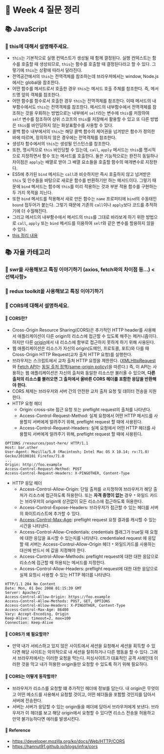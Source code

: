# 🐶 Week 4 질문 정리

## 📚 JavaScript

### 🎈 this에 대해서 설명해주세요.
- `this`는 기본적으로 실행 컨텍스트가 생성될 때 함께 결정된다. 실행 컨텍스트는 함수를 호출할 때 생성되므로, `this`는 함수를 호출할 때 결정된다라고 할 수 있다. 그렇기에 `this`는 상황에 따라서 달라진다.
- 전역공간에서의 `this`는 전역객체를 참조하는데 브라우저에서는 window, Node.js에서는 global을 참조한다.
- 어떤 함수를 메서드로서 호출한 경우 `this`는 메서드 호출 주체를 참조한다. 즉, 메서드명 앞의 객체를 참조한다.
- 어떤 함수를 함수로서 호출한 경우 `this`는 전역객체를 참조한다. 이때 메서드의 내부함수에서도 `this`는 전역객체를 참조한다. 메서드의 내부함수에서 전역객체를 참조하는 것을 우회하는 방법으로는 내부에서 `self`라는 변수에 `this`를 저장하여 `self` 변수를 참조하여 상위 스코프의 `this`를 저장해서 활용할 수 있고 또 다른 방법은 `this`를 바인딩하지 않는 화살표함수를 사용할 수 있다.
- 콜백 함수 내부에서의 `this`는 해당 콜백 함수의 제어권을 넘겨받은 함수가 정의한 바에 따르며, 정의하지 않은 경우에는 전역객체를 참조한다.
- 생성자 함수에서의 `this`는 생성될 인스턴스를 참조한다.
- 또한, 명시적으로 `this` 바인딩할 수 있는데, `call`, `apply` 메서드는 `this`를 명시적으로 지정하면서 함수 또는 메서드를 호출한다. 둘은 기능적으로는 완전히 동일하나 차이점은 `apply`는 배열로 받아 그 배열 요소들을 호출할 함수의 매개변수로 지정한다.
- ES5에 추가된 `bind` 메서드는 `call`과 비슷하지만 즉시 호출하지 않고 넘겨받은 `this` 및 인수들을 바탕으로 새로운 함수를 반환하기만 하는 메서드이다. 그렇기 때문에 `bind` 메서드는 함수에 `this`를 미리 적용하는 것과 부분 적용 함수를 구현하는 두 가지 목적을 지닌다.
- 또한 `bind` 메서드를 적용해서 새로 만든 함수는 `name` 프로퍼티에 `bind`의 수동태인 `bound` 접두어가 붙는다. 그렇기 때문에 기존의 `call`이나 `apply`보다 코드를 추적하기에 더 수월해진다.
- 그리고 메서드의 내부함수에서 메서드의 `this`를 그대로 바라보게 하기 위한 방법으로 `call`, `apply` 또는 `bind` 메서드를 이용하여 `self`와 같은 변수를 할용하지 않을 수 있다.
- [this 정리 내용](https://github.com/saseungmin/reading_books_record_repository/tree/master/%EC%BD%94%EC%96%B4%20%EC%9E%90%EB%B0%94%EC%8A%A4%ED%81%AC%EB%A6%BD%ED%8A%B8/Chapter%203)
## 📚 자율 카테고리
### 🎈 swr을 사용해보고 특징 이야기하기 (axios, fetch와의 차이점 등...) <선택사항>

### 🎈 redux toolkit을 사용해보고 특징 이야기하기

### 🎈 CORS에 대해서 설명하세요.

#### 🐶 CORS란?
- Cross-Origin Resource Sharing(CORS)은 추가적인 HTTP header를 사용해서 애플리케이션이 다른 origin의 리소스에 접근할 수 있도록 해주는 메커니즘이다. 하지만 다른 [origin](https://developer.mozilla.org/en-US/docs/Glossary/Origin)에서 내 리소스에 함부로 접근하지 못하게 하기 위해 사용된다.
- 웹 애플리케이션은 리소스가 자신의 origin(도메인, 프로토콜, 포트)와 다를 때 Cross-Origin HTTP Request(교차 출처 HTTP 요청)를 실행한다.
- 브라우저는 스크립트에서 교차 출처 HTTP 요청을 제한한다. ([XMLHttpRequest](https://developer.mozilla.org/ko/docs/Web/API/XMLHttpRequest)와 [Fetch API](https://developer.mozilla.org/ko/docs/Web/API/Fetch_API)는 [동일 출처 정책(same-origin policy)](https://developer.mozilla.org/ko/docs/Web/Security/Same-origin_policy)을 따른다.) 즉, 이 API는 사용하는 웹 애플리케이션은 자신의 출처와 동일한 리소스만 불러올 수 있으며, **다른 출처의 리소스를 불러오면 그 출처에서 올바른 CORS 헤더를 포함한 응답을 반환해야 한다.**
- CORS 체제는 브라우저와 서버 간의 안전한 교차 출처 요청 및 데이터 전송을 지원한다.
- HTTP 요청 헤더
  - Origin: cross-site 접근 요청 또는 preflight request의 출처를 나타낸다.
  - Access-Control-Request-Method: 실제 요청에서 어떤 HTTP 메서드를 사용할지 서버에게 알려주기 위해, preflight request 할 때에 사용된다.
  - Access-Control-Request-Headers: 실제 요청에서 어떤 HTTP 헤더를 사용할지 서버에게 알려주기 위해, preflight request 할 때에 사용된다.

```
OPTIONS /resources/post-here/ HTTP/1.1
Host: bar.other
User-Agent: Mozilla/5.0 (Macintosh; Intel Mac OS X 10.14; rv:71.0) Gecko/20100101 Firefox/71.0
...
Origin: http://foo.example
Access-Control-Request-Method: POST
Access-Control-Request-Headers: X-PINGOTHER, Content-Type
```

- HTTP 응답 헤더
  - Access-Control-Allow-Origin: 단일 출처를 ㄹ지정하여 브라우저가 해당 출처가 리소스에 접근하도록 허용한다. 또는 **자격 증명이 없는** 경우 `*` 와일드 카드는 브라우저의 origin에 상관없이 모든 리소스에 접근하도록 혀용한다.
  - Access-Control-Expose-Headers: 브라우저가 접근할 수 있는 헤더를 서버의 화이트리스트에 추가할 수 있다.
  - [Access-Control-Max-Age](https://developer.mozilla.org/en-US/docs/Web/HTTP/Headers/Access-Control-Max-Age): preflight request 요청 결과를 캐시할 수 있는 시간을 나타낸다.
  - Access-Control-Allow-Credentials: credentials 플래그가 true일 때 요청에 대한 응답을 표시할 수 있는지를 나타낸다. credentialed request 에 응답할 때 서버는 Access-Control-Allow-Origin 헤더 `*` 와일드카드를 사용하는 대신에 반드시 에 값을 지정해야 한다.
  - Access-Control-Allow-Methods: preflight request에 대한 대한 응답으로 리소스에 접근할 때 허용되는 메서드를 지정한다.
  - Access-Control-Allow-Headers: preflight request에 대한 대한 응답으로 실제 요청시 사용할 수 있는 HTTP 헤더를 나타낸다.

```
HTTP/1.1 204 No Content
Date: Mon, 01 Dec 2008 01:15:39 GMT
Server: Apache/2
Access-Control-Allow-Origin: https://foo.example
Access-Control-Allow-Methods: POST, GET, OPTIONS
Access-Control-Allow-Headers: X-PINGOTHER, Content-Type
Access-Control-Max-Age: 86400
Vary: Accept-Encoding, Origin
Keep-Alive: timeout=2, max=100
Connection: Keep-Alive
```

#### 🐶 CORS가 왜 필요할까?
- 만약 내가 서비스하고 있지 않은 사이트에서 세션을 요청해서 세션을 획득할 수 있다면 해당 사이트는 악의적으로 내 세션을 탈취하거나 다른 행동을 할 수 있다. 그래서 브라우저에서는 이러한 요청을 막는다. 피싱사이트가 대표적인 공격 사례인데 이러한 것을 막고 내가 허용한 origin들만 요청할 수 있도록 하기 위해 필요하다.

#### 🐶 CORS는 어떻게 동작할까?
- 브라우저가 리소스를 요청할 떄 추가적인 헤더에 정보를 담는다. 내 origin은 무엇이고 어떤 메소드를 사용해서 요청할 것이고, 어떤 헤더들을 포함할 것인지를 담아서 서버에 전송한다.
- 서버는 서버가 응답할 수 있는 origin들을 헤더에 담아서 브라우저에게 보낸다. 브라우저가 이 헤더를 보고 해당 origin에서 요청할 수 있다면 리소스 전송을 허용하고 만약 불가능하다면 에러를 발생시킨다.

#### 🐶 Reference
- https://developer.mozilla.org/ko/docs/Web/HTTP/CORS
- https://hannut91.github.io/blogs/infra/cors
